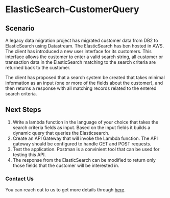 # ElasticSearch-CustomerQuery

## Scenario
A legacy data migration project has migrated customer data from DB2 to ElasticSearch using Datastream. The ElasticSearch has ben hosted in AWS. The client has introduced a new user interface for its customers. This interface allows the customer to enter a valid search string, all customer or transaction data in the ElasticSearch matching to the search criteria are returned back to the customer.

The client has proposed that a search system be created that takes minimal information as an input (one or more of the fields about the customer), and then returns a response with all matching records related to the entered search criteria.


## Next Steps
1. Write a lambda function in the language of your choice that takes the search criteria fields as input. Based on the input fields it builds a dynamic query that queries the Elasticsearch.
2. Create an API Gateway that will invoke the Lambda function. The API gateway should be configured to handle GET and POST requests.
3. Test the application. Postman is a convinient tool that can be used for testing this API.
4. The response from the ElasticSearch can be modified to return only those fields that the customer will be interested in.

### Contact Us
You can reach out to us to get more details through [here](https://www.youtube.com/channel/UC_evcfxhjjui5hChhLE08tQ/about).

